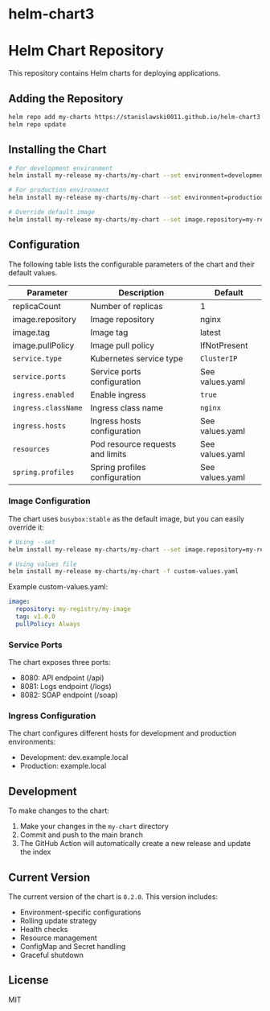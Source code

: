 # helm-chart3

# Helm Chart Repository

This repository contains Helm charts for deploying applications.

## Adding the Repository

```bash
helm repo add my-charts https://stanislawski0011.github.io/helm-chart3
helm repo update
```

## Installing the Chart

```bash
# For development environment
helm install my-release my-charts/my-chart --set environment=development

# For production environment
helm install my-release my-charts/my-chart --set environment=production

# Override default image
helm install my-release my-charts/my-chart --set image.repository=my-registry/my-image --set image.tag=v1.0.0
```

## Configuration

The following table lists the configurable parameters of the chart and their default values.

| Parameter        | Description        | Default      |
| ---------------- | ------------------ | ------------ |
| replicaCount     | Number of replicas | 1            |
| image.repository | Image repository   | nginx        |
| image.tag        | Image tag          | latest       |
| image.pullPolicy | Image pull policy  | IfNotPresent |
| `service.type` | Kubernetes service type | `ClusterIP` |
| `service.ports` | Service ports configuration | See values.yaml |
| `ingress.enabled` | Enable ingress | `true` |
| `ingress.className` | Ingress class name | `nginx` |
| `ingress.hosts` | Ingress hosts configuration | See values.yaml |
| `resources` | Pod resource requests and limits | See values.yaml |
| `spring.profiles` | Spring profiles configuration | See values.yaml |

### Image Configuration

The chart uses `busybox:stable` as the default image, but you can easily override it:

```bash
# Using --set
helm install my-release my-charts/my-chart --set image.repository=my-registry/my-image --set image.tag=v1.0.0

# Using values file
helm install my-release my-charts/my-chart -f custom-values.yaml
```

Example custom-values.yaml:
```yaml
image:
  repository: my-registry/my-image
  tag: v1.0.0
  pullPolicy: Always
```

### Service Ports

The chart exposes three ports:
- 8080: API endpoint (/api)
- 8081: Logs endpoint (/logs)
- 8082: SOAP endpoint (/soap)

### Ingress Configuration

The chart configures different hosts for development and production environments:
- Development: dev.example.local
- Production: example.local

## Development

To make changes to the chart:

1. Make your changes in the `my-chart` directory
2. Commit and push to the main branch
3. The GitHub Action will automatically create a new release and update the index

## Current Version

The current version of the chart is `0.2.0`. This version includes:
- Environment-specific configurations
- Rolling update strategy
- Health checks
- Resource management
- ConfigMap and Secret handling
- Graceful shutdown

## License

MIT
